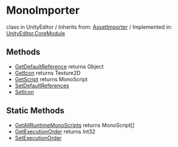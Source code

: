 # MonoImporter
class in UnityEditor
 / Inherits from: <a href="https://docs.unity3d.com/6000.0/Documentation/ScriptReference/AssetImporter.html" target="_blank">AssetImporter</a> / Implemented in: <a href="https://docs.unity3d.com/6000.0/Documentation/ScriptReference/UnityEditor.CoreModule.html" target="_blank">UnityEditor.CoreModule</a>
## Methods
- <a href="https://docs.unity3d.com/6000.0/Documentation/ScriptReference/MonoImporter.GetDefaultReference.html" target="_blank">GetDefaultReference</a> returns Object
- <a href="https://docs.unity3d.com/6000.0/Documentation/ScriptReference/MonoImporter.GetIcon.html" target="_blank">GetIcon</a> returns Texture2D
- <a href="https://docs.unity3d.com/6000.0/Documentation/ScriptReference/MonoImporter.GetScript.html" target="_blank">GetScript</a> returns MonoScript
- <a href="https://docs.unity3d.com/6000.0/Documentation/ScriptReference/MonoImporter.SetDefaultReferences.html" target="_blank">SetDefaultReferences</a>
- <a href="https://docs.unity3d.com/6000.0/Documentation/ScriptReference/MonoImporter.SetIcon.html" target="_blank">SetIcon</a>
## Static Methods
- <a href="https://docs.unity3d.com/6000.0/Documentation/ScriptReference/MonoImporter.GetAllRuntimeMonoScripts.html" target="_blank">GetAllRuntimeMonoScripts</a> returns MonoScript[]
- <a href="https://docs.unity3d.com/6000.0/Documentation/ScriptReference/MonoImporter.GetExecutionOrder.html" target="_blank">GetExecutionOrder</a> returns Int32
- <a href="https://docs.unity3d.com/6000.0/Documentation/ScriptReference/MonoImporter.SetExecutionOrder.html" target="_blank">SetExecutionOrder</a>
